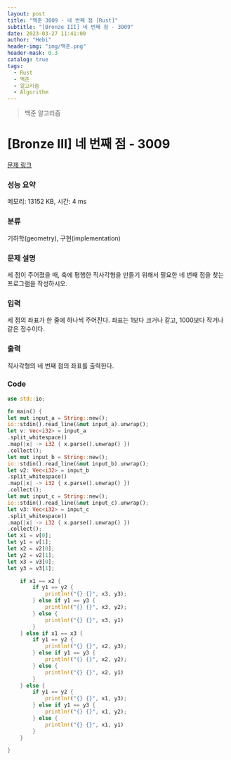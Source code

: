 ```yaml
---
layout: post
title: "백준 3009 - 네 번째 점 [Rust]"
subtitle: "[Bronze III] 네 번째 점 - 3009"
date: 2023-03-27 11:41:00
author: "Hebi"
header-img: "img/백준.png"
header-mask: 0.3
catalog: true
tags:
  - Rust
  - 백준
  - 알고리즘
  - Algorithm
---
```


> 백준 알고리즘

# [Bronze III] 네 번째 점 - 3009

[문제 링크](https://www.acmicpc.net/problem/3009)

### 성능 요약

메모리: 13152 KB, 시간: 4 ms

### 분류

기하학(geometry), 구현(implementation)

### 문제 설명

<p>세 점이 주어졌을 때, 축에 평행한 직사각형을 만들기 위해서 필요한 네 번째 점을 찾는 프로그램을 작성하시오.</p>

### 입력

 <p>세 점의 좌표가 한 줄에 하나씩 주어진다. 좌표는 1보다 크거나 같고, 1000보다 작거나 같은 정수이다.</p>

### 출력

 <p>직사각형의 네 번째 점의 좌표를 출력한다.</p>
 
### Code

```rs
use std::io;

fn main() {
let mut input_a = String::new();
io::stdin().read_line(&mut input_a).unwrap();
let v: Vec<i32> = input_a
.split_whitespace()
.map(|x| -> i32 { x.parse().unwrap() })
.collect();
let mut input_b = String::new();
io::stdin().read_line(&mut input_b).unwrap();
let v2: Vec<i32> = input_b
.split_whitespace()
.map(|x| -> i32 { x.parse().unwrap() })
.collect();
let mut input_c = String::new();
io::stdin().read_line(&mut input_c).unwrap();
let v3: Vec<i32> = input_c
.split_whitespace()
.map(|x| -> i32 { x.parse().unwrap() })
.collect();
let x1 = v[0];
let y1 = v[1];
let x2 = v2[0];
let y2 = v2[1];
let x3 = v3[0];
let y3 = v3[1];

    if x1 == x2 {
        if y1 == y2 {
            println!("{} {}", x3, y3);
        } else if y1 == y3 {
            println!("{} {}", x3, y2);
        } else {
            println!("{} {}", x3, y1)
        }
    } else if x1 == x3 {
        if y1 == y2 {
            println!("{} {}", x2, y3);
        } else if y1 == y3 {
            println!("{} {}", x2, y2);
        } else {
            println!("{} {}", x2, y1)
        }
    } else {
        if y1 == y2 {
            println!("{} {}", x1, y3);
        } else if y1 == y3 {
            println!("{} {}", x1, y2);
        } else {
            println!("{} {}", x1, y1)
        }
    }

}

```
